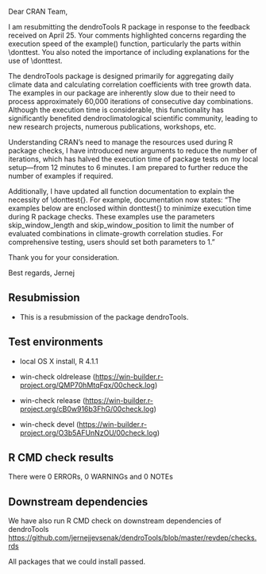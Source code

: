 Dear CRAN Team,

I am resubmitting the dendroTools R package in response to the feedback received on April 25. Your comments highlighted concerns regarding the execution speed of the example() function, particularly the parts within \donttest. You also noted the importance of including explanations for the use of \donttest.

The dendroTools package is designed primarily for aggregating daily climate data and calculating correlation coefficients with tree growth data. The examples in our package are inherently slow due to their need to process approximately 60,000 iterations of consecutive day combinations. Although the execution time is considerable, this functionality has significantly benefited dendroclimatological scientific community, leading to new research projects, numerous publications, workshops, etc.

Understanding CRAN’s need to manage the resources used during R package checks, I have introduced new arguments to reduce the number of iterations, which has halved the execution time of package tests on my local setup—from 12 minutes to 6 minutes. I am prepared to further reduce the number of examples if required.

Additionally, I have updated all function documentation to explain the necessity of \donttest{}. For example, documentation now states: “The examples below are enclosed within donttest{} to minimize execution time during R package checks. These examples use the parameters skip_window_length and skip_window_position to limit the number of evaluated combinations in climate-growth correlation studies. For comprehensive testing, users should set both parameters to 1.”

Thank you for your consideration.

Best regards,
Jernej


##  Resubmission
* This is a resubmission of the package dendroTools.

## Test environments
* local OS X install, R 4.1.1

* win-check oldrelease (https://win-builder.r-project.org/QMP70hMtqFqx/00check.log)
* win-check release (https://win-builder.r-project.org/cB0w916b3FhG/00check.log)
* win-check devel (https://win-builder.r-project.org/O3b5AFUnNzOU/00check.log)

## R CMD check results
There were 0 ERRORs, 0 WARNINGs and 0 NOTEs

## Downstream dependencies
We have also run R CMD check on downstream dependencies of dendroTools
https://github.com/jernejjevsenak/dendroTools/blob/master/revdep/checks.rds

All packages that we could install passed. 
